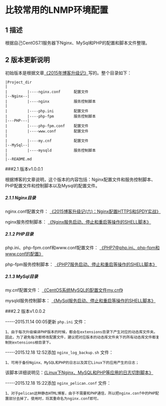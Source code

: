 比较常用的LNMP环境配置
======================================================


## 1 描述
根据自己CentOS7.1服务器下Nginx、MySql和PHP的配置和脚本文件整理。

## 2 版本更新说明
初始版本是根据文章[《2015年博客升级记》](https://typecodes.com/mix/2015updateblog.html '查看原文')写的。整个目录如下：

	|Project_dir
	|
	|         |----nginx.conf      配置文件
	|--Nginx--|
	|         |----nginx	       服务控制脚本
	|
	|         |----php.ini		   配置文件
	|         |----php-fpm	       服务控制脚本
	|---PHP---|
    |         |----php-fpm.conf    配置文件
	|		  |----www.conf        配置文件
	|
	|         |----my.cnf          配置文件
	|--MySql--|
	|         |----mysqld	       服务控制脚本
	|
	|--README.md


###2.1 版本v1.0.0.1

根据博客的文章说明，这个版本的内容包括：Nginx配置文件和服务控制脚本、PHP配置文件和控制脚本以及Mysql的配置文件。

##### 2.1.1 Nginx目录

nginx.conf配置文件： [《2015博客升级记(六)：Nginx配置HTTPS和SPDY实战》](https://typecodes.com/web/centos7nginxhttpsspdy.html '查看原文')

nginx服务控制脚本： [《Nginx服务启动、停止和重启等操作的SHELL脚本》](https://typecodes.com/web/nginxserviceoptshell.html '查看原文')

##### 2.1.2 PHP目录

php.ini、php-fpm.conf和www.conf配置文件： [《PHP7中php.ini、php-fpm和www.conf的配置》](https://typecodes.com/web/php7configure.html '查看原文')

php-fpm服务控制脚本： [《PHP7服务启动、停止和重启等操作的SHELL脚本》](https://typecodes.com/web/php7serviceoptshell.html '查看原文')

##### 2.1.3 MySql目录

my.cnf配置文件： [《CentOS系统MySQL的配置文件my.cnf》](https://typecodes.com/web/centosmysqlconfig.html '查看原文')

mysqld服务控制脚本： [《MySql服务启动、停止和重启等操作的SHELL脚本》](https://typecodes.com/web/mysqldserviceoptshell.html '查看原文')


###2.2 版本v1.0.0.2

-----2015.11.14 00:05更新 `php.ini` 文件：

	1、由于每次升级编译PHP版本的时候，都会在extensions目录下产生对应的动态库文件夹。因此，为了避免每次都修改配置文件，建议把对应版本的动态库文件夹下的所有动态库文件都复制到extensions根目录下。

-----2015.12.18 12:52添加 `nginx_log_backup.sh` 文件：

	1、可用于备份Nginx、MySQL和PHP的日志以及其它Linux下的应用产生的日志；

该脚本详细说明见：[《Linux下Nginx、MySQL和PHP等应用的日志切割脚本》](https://typecodes.com/linux/applogsbackup.html '查看原文')

-----2015.12.18 15:22添加 `nginx_pelican.conf` 文件：

	1、对于pelican这种静态HTML博客，由于不需要和PHP通信，所以把nginx.conf中的PHP配置部分去掉了。使用时，将其重命名为nginx.conf即可。